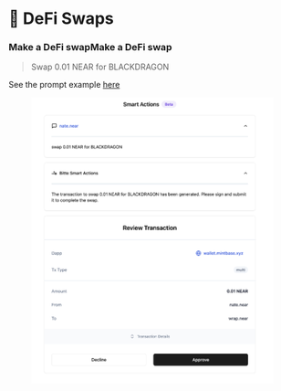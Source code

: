 # 💸 DeFi Swaps

### Make a DeFi swapMake a DeFi swap

> Swap 0.01 NEAR for BLACKDRAGON

See the prompt example [here](https://wallet.bitte.ai/smart-actions/kOsutTzBfhvlNPdwhCdti)

<figure><img src="../.gitbook/assets/Screenshot 2024-06-25 at 10.27.11.png" alt=""><figcaption></figcaption></figure>



